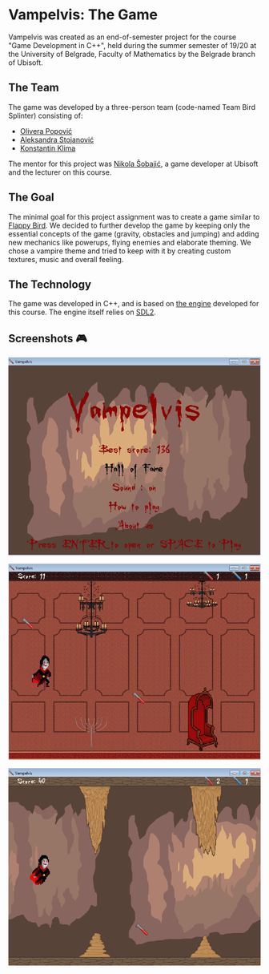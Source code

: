 # Vampelvis: The Game

Vampelvis was created as an end-of-semester project for the course "Game Development in C++", held during the summer semester of 19/20 at the University of Belgrade, Faculty of Mathematics by the Belgrade branch of Ubisoft.

## The Team

The game was developed by a three-person team (code-named Team Bird Splinter) consisting of:
* [Olivera Popović](https://github.com/popovic-olivera)
* [Aleksandra Stojanović](https://github.com/alex-x-o)
* [Konstantin Klima](https://github.com/konstantin-klima)

The mentor for this project was [Nikola Šobajić](https://github.com/sobajic), a game developer at Ubisoft and the lecturer on this course. 

## The Goal

The minimal goal for this project assignment was to create a game similar to [Flappy Bird](https://en.wikipedia.org/wiki/Flappy_Bird). 
We decided to further develop the game by keeping only the essential concepts of the game (gravity, obstacles and jumping) and adding new mechanics like powerups, flying enemies and elaborate theming.
We chose a vampire theme and tried  to keep with it by creating custom textures, music and overall feeling.

## The Technology

The game was developed in C++, and is based on [the engine](https://github.com/sobajic/MATFGame) developed for this course.
The engine itself relies on [SDL2](https://www.libsdl.org/download-2.0.php).

## Screenshots :video_game:

![MainMenu](Screenshots/MainMenu.png)

![Castle](Screenshots/CastleLevel.png)

![Cave](Screenshots/Cave.png)
